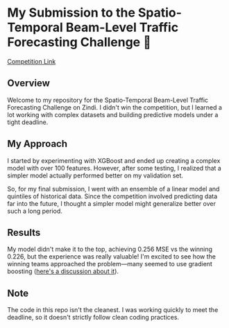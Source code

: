 # My Submission to the Spatio-Temporal Beam-Level Traffic Forecasting Challenge 📶

[Competition Link](https://zindi.africa/competitions/spatio-temporal-beam-level-traffic-forecasting-challenge)

## Overview

Welcome to my repository for the Spatio-Temporal Beam-Level Traffic Forecasting Challenge on Zindi. I didn't win the competition, but I learned a lot working with complex datasets and building predictive models under a tight deadline.

## My Approach

I started by experimenting with XGBoost and ended up creating a complex model with over 100 features. However, after some testing, I realized that a simpler model actually performed better on my validation set.

So, for my final submission, I went with an ensemble of a linear model and quintiles of historical data. Since the competition involved predicting data far into the future, I thought a simpler model might generalize better over such a long period.

## Results

My model didn't make it to the top, achieving 0.256 MSE vs the winning 0.226, but the experience was really valuable! I'm excited to see how the winning teams approached the problem—many seemed to use gradient boosting ([here's a discussion about it](https://zindi.africa/competitions/spatio-temporal-beam-level-traffic-forecasting-challenge/discussions/22909)).

## Note

The code in this repo isn't the cleanest. I was working quickly to meet the deadline, so it doesn't strictly follow clean coding practices. 
